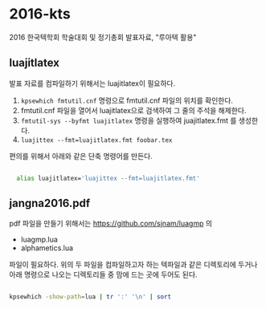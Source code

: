 # 2016-kts
2016 한국텍학회 학술대회 및 정기총회 발표자료, "루아텍 활용"

luajitlatex
-----------
발표 자료를 컴파일하기 위해서는 luajitlatex이 필요하다.

1. `kpsewhich fmtutil.cnf` 명령으로 fmtutil.cnf 파일의 위치를 확인한다.
1. fmtutil.cnf 파일을 열어서 luajitlatex으로 검색하여 그 줄의 주석을 해제한다.
1. `fmtutil-sys --byfmt luajitlatex` 명령을 실행하여 juajitlatex.fmt 를 생성한다.
1. `luajittex --fmt=luajitlatex.fmt foobar.tex`

편의를 위해서 아래와 같은 단축 명령어를 만든다.

```bash

  alias luajitlatex='luajittex --fmt=luajitlatex.fmt'
```

jangna2016.pdf
--------------
pdf 파일을 만들기 위해서는 https://github.com/sjnam/luagmp 의

* luagmp.lua
* alphametics.lua

파일이 필요하다.
위의 두 파일을 컴파일하고자 하는 텍파일과 같은 디렉토리에 두거나 아래 명령으로
나오는 디렉토리들 중 맘에 드는 곳에 두어도 된다.

```bash

kpsewhich -show-path=lua | tr ':' '\n' | sort
```

